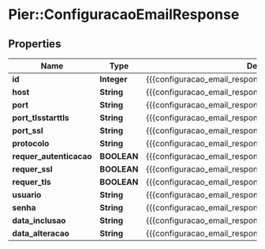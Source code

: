 # Pier::ConfiguracaoEmailResponse

## Properties
Name | Type | Description | Notes
------------ | ------------- | ------------- | -------------
**id** | **Integer** | {{{configuracao_email_response_id_value}}} | [optional] 
**host** | **String** | {{{configuracao_email_response_host_value}}} | [optional] 
**port** | **String** | {{{configuracao_email_response_port_value}}} | [optional] 
**port_tlsstarttls** | **String** | {{{configuracao_email_response_port_t_l_s_s_t_a_r_t_t_l_s_value}}} | [optional] 
**port_ssl** | **String** | {{{configuracao_email_response_port_s_s_l_value}}} | [optional] 
**protocolo** | **String** | {{{configuracao_email_response_protocolo_value}}} | [optional] 
**requer_autenticacao** | **BOOLEAN** | {{{configuracao_email_response_requer_autenticacao_value}}} | [optional] 
**requer_ssl** | **BOOLEAN** | {{{configuracao_email_response_requer_s_s_l_value}}} | [optional] 
**requer_tls** | **BOOLEAN** | {{{configuracao_email_response_requer_t_l_s_value}}} | [optional] 
**usuario** | **String** | {{{configuracao_email_response_usuario_value}}} | [optional] 
**senha** | **String** | {{{configuracao_email_response_senha_value}}} | [optional] 
**data_inclusao** | **String** | {{{configuracao_email_response_data_inclusao_value}}} | [optional] 
**data_alteracao** | **String** | {{{configuracao_email_response_data_alteracao_value}}} | [optional] 



